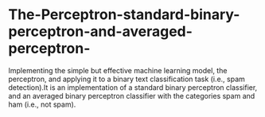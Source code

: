 # The-Perceptron-standard-binary-perceptron-and-averaged-perceptron-
Implementing the simple but effective machine learning model, the perceptron, and applying it to a binary text classification task (i.e., spam detection).It is an implementation of a standard binary perceptron classifier, and an averaged binary perceptron classifier with the categories spam and ham (i.e., not spam).

